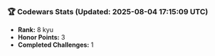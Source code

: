 ### 🏆 Codewars Stats (Updated: 2025-08-04 17:15:09 UTC)

- **Rank:** 8 kyu
- **Honor Points:** 3
- **Completed Challenges:** 1
